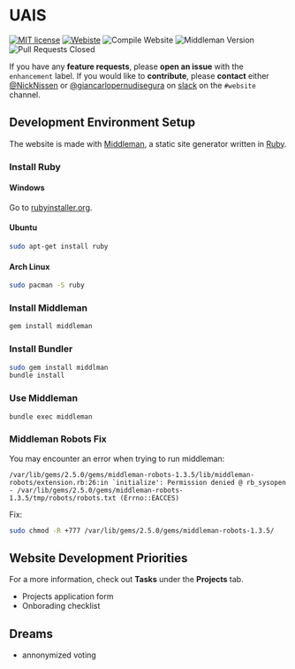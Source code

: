 # UAIS
[![MIT license](https://img.shields.io/badge/License-MIT-brightgreen.svg)](https://github.com/UndergraduateArtificialIntelligenceClub/website/blob/master/LICENSE)
[![Webiste](https://img.shields.io/website?down_color=red&down_message=down&up_color=green&up_message=up&url=https%3A%2F%2Fuais.dev)](https://uais.dev/)
![Compile Website](https://github.com/UndergraduateArtificialIntelligenceClub/website/workflows/Compile%20Website/badge.svg)
![Middleman Version](https://img.shields.io/gem/v/middleman?label=middleman)
![Pull Requests Closed](https://img.shields.io/github/issues-pr-closed/UndergraduateArtificialIntelligenceClub/website)

If you have any **feature requests**, please **open an issue** with the `enhancement` label.
If you would like to **contribute**, please **contact** either [@NickNissen](https://github.com/NickNissen) or [@giancarlopernudisegura](https://github.com/giancarlopernudisegura) on [slack](https://albertaundergradai.slack.com) on the `#website` channel.

## Development Environment Setup
The website is made with [Middleman](https://middlemanapp.com/), a static site generator written in [Ruby](https://www.ruby-lang.org/).

### Install Ruby
#### Windows
Go to [rubyinstaller.org](https://rubyinstaller.org/).
#### Ubuntu
```sh
sudo apt-get install ruby
```
#### Arch Linux
```sh
sudo pacman -S ruby
```

### Install Middleman
```sh
gem install middleman
```

### Install Bundler
```sh
sudo gem install middlman
bundle install
```

### Use Middleman
```sh
bundle exec middleman
```

### Middleman Robots Fix
You may encounter an error when trying to run middleman:
```
/var/lib/gems/2.5.0/gems/middleman-robots-1.3.5/lib/middleman-robots/extension.rb:26:in `initialize': Permission denied @ rb_sysopen - /var/lib/gems/2.5.0/gems/middleman-robots-1.3.5/tmp/robots/robots.txt (Errno::EACCES)
```
Fix:
```sh
sudo chmod -R +777 /var/lib/gems/2.5.0/gems/middleman-robots-1.3.5/
```

## Website Development Priorities
For a more information, check out **Tasks** under the **Projects** tab.
- Projects application form
- Onborading checklist

## Dreams
- annonymized voting
